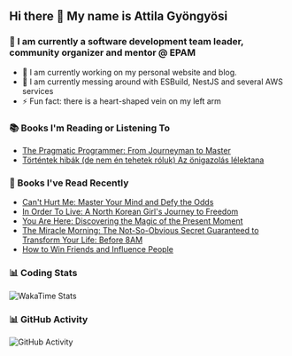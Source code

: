 ## Hi there 👋 My name is Attila Gyöngyösi

### 🤵 I am currently a software development team leader, community organizer and mentor @ EPAM

- 🔭 I am currently working on my personal website and blog.
- 🌱 I am currently messing around with ESBuild, NestJS and several AWS services
- ⚡ Fun fact: there is a heart-shaped vein on my left arm

### 📚 Books I'm Reading or Listening To
<!-- CURRENT-BOOKS:START -->
- [The Pragmatic Programmer: From Journeyman to Master](https://www.goodreads.com/review/show/1574742657?utm_medium=api&utm_source=rss)
- [Történtek hibák &lpar;de nem én tehetek róluk&rpar; Az önigazolás lélektana](https://www.goodreads.com/review/show/4408603064?utm_medium=api&utm_source=rss)
<!-- CURRENT-BOOKS:END -->

### 📘 Books I've Read Recently
<!-- RECENT-BOOKS:START -->
- [Can&#39;t Hurt Me: Master Your Mind and Defy the Odds](https://www.goodreads.com/review/show/4927297999?utm_medium=api&utm_source=rss)
- [In Order To Live: A North Korean Girl&#39;s Journey to Freedom](https://www.goodreads.com/review/show/4319537464?utm_medium=api&utm_source=rss)
- [You Are Here: Discovering the Magic of the Present Moment](https://www.goodreads.com/review/show/5029463546?utm_medium=api&utm_source=rss)
- [The Miracle Morning: The Not-So-Obvious Secret Guaranteed to Transform Your Life: Before 8AM](https://www.goodreads.com/review/show/4927299241?utm_medium=api&utm_source=rss)
- [How to Win Friends and Influence People](https://www.goodreads.com/review/show/4520396643?utm_medium=api&utm_source=rss)
<!-- RECENT-BOOKS:END -->

### 📊 Coding Stats
![WakaTime Stats](https://github-readme-stats.vercel.app/api/wakatime?username=attilagyongyosi&hide_title=true&hide_border=true&langs_count=5&bg_color=00000000&text_color=777)

### 📊 GitHub Activity
![GitHub Activity](https://github-readme-stats.vercel.app/api?username=attilagyongyosi&theme=tokyonight&show_icons=true&count_private=true)
